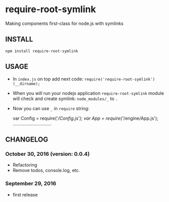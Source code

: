 # require-root-symlink
Making components first-class for node.js with symlinks

INSTALL
-------
`npm install require-root-symlink` 

USAGE
-----
 - In `index.js` on top add next code: `require('require-root-symlink')(__dirname);`
 - When you will run your nodejs application `require-root-symlink` module will check and create symlink: `node_modules/_` to `.`
 - Now you can use `_` in `require` string:
    
    
    var Config = require('_/Config.js');
    var App = require('_/engine/App.js');
    ..............................

CHANGELOG
---------
### October 30, 2016 (version: 0.0.4)
- Refactoring
- Remove todos, console.log, etc.


### September 29, 2016
- first release  